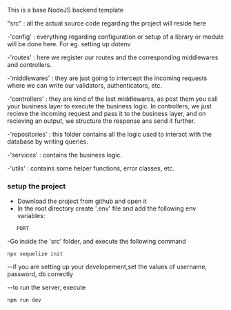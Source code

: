 This is a base NodeJS backend template

"src" : all the actual source code regarding the project will reside here

-'config' : everything regarding configuration or setup of a library or module will be done here. For eg. setting up dotenv

-'routes' : here we register our routes and the corresponding middlewares and controllers.

-'middlewares' : they are just going to intercept the incoming requests where we can write our validators, authenticators, etc.

-'controllers' : they are kind of the last middlewares, as post them you call your business layer to execute the business logic. In controllers, we just recieve the incoming request and pass it to the business layer, and on recieving an output, we structure the response ans send it further.

-'repositories' : this folder contains all the logic used to interact with the database by writing queries.

-'services' : contains the business logic.

-'utils' : contains some helper functions, error classes, etc.

### setup the project

- Download the project from github and open it
- In the root directory create '.env' file and add the following env variables:

```
   PORT
```

-Go inside the 'src' folder, and execute the following command

```
npx sequelize init
```

--if you are setting up your developement,set the values of username, password, db correctly

--to run the server, execute

```
npm run dev
```